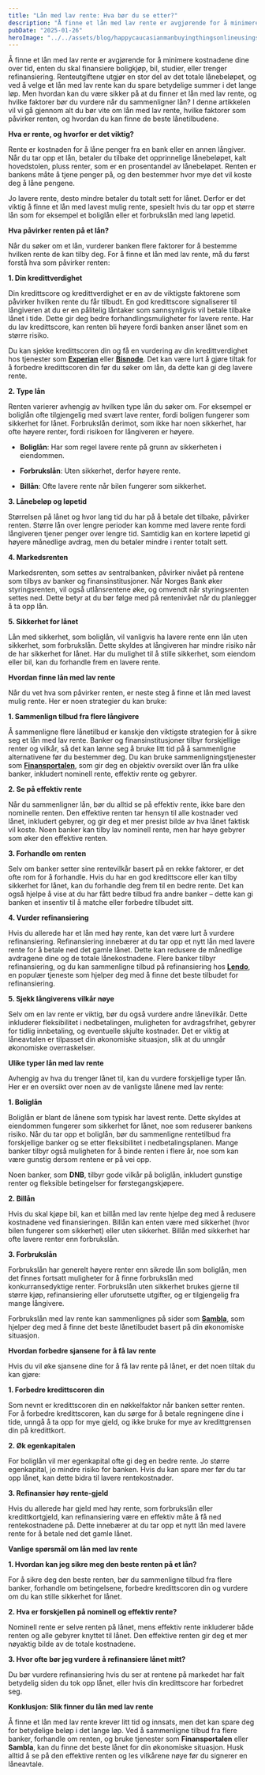 ```yaml
---
title: "Lån med lav rente: Hva bør du se etter?"
description: "Å finne et lån med lav rente er avgjørende for å minimere kostnadene dine over tid, enten du skal finansiere boligkjøp, bil, studier, eller trenger refinansiering. Renteutgiftene utgjør en stor del av det totale lånebeløpet, og ved å velge et lån med lav rente kan du spare betydelige summer i det lange løp. Men hvordan &#8230; Read more"
pubDate: "2025-01-26"
heroImage: "../../assets/blog/happycaucasianmanbuyingthingsonlineusingsmartphone.jpg"
---
```


Å finne et lån med lav rente er avgjørende for å minimere kostnadene dine over tid, enten du skal finansiere boligkjøp, bil, studier, eller trenger refinansiering. Renteutgiftene utgjør en stor del av det totale lånebeløpet, og ved å velge et lån med lav rente kan du spare betydelige summer i det lange løp. Men hvordan kan du være sikker på at du finner et lån med lav rente, og hvilke faktorer bør du vurdere når du sammenligner lån? I denne artikkelen vil vi gå gjennom alt du bør vite om lån med lav rente, hvilke faktorer som påvirker renten, og hvordan du kan finne de beste lånetilbudene.

**Hva er rente, og hvorfor er det viktig?**

Rente er kostnaden for å låne penger fra en bank eller en annen långiver. Når du tar opp et lån, betaler du tilbake det opprinnelige lånebeløpet, kalt hovedstolen, pluss renter, som er en prosentandel av lånebeløpet. Renten er bankens måte å tjene penger på, og den bestemmer hvor mye det vil koste deg å låne pengene.

Jo lavere rente, desto mindre betaler du totalt sett for lånet. Derfor er det viktig å finne et lån med lavest mulig rente, spesielt hvis du tar opp et større lån som for eksempel et boliglån eller et forbrukslån med lang løpetid.

**Hva påvirker renten på et lån?**

Når du søker om et lån, vurderer banken flere faktorer for å bestemme hvilken rente de kan tilby deg. For å finne et lån med lav rente, må du først forstå hva som påvirker renten:

**1. Din kredittverdighet**

Din kredittscore og kredittverdighet er en av de viktigste faktorene som påvirker hvilken rente du får tilbudt. En god kredittscore signaliserer til långiveren at du er en pålitelig låntaker som sannsynligvis vil betale tilbake lånet i tide. Dette gir deg bedre forhandlingsmuligheter for lavere rente. Har du lav kredittscore, kan renten bli høyere fordi banken anser lånet som en større risiko.

Du kan sjekke kredittscoren din og få en vurdering av din kredittverdighet hos tjenester som **[Experian](https://www.experian.no)** eller **[Bisnode](https://www.bisnode.no)**. Det kan være lurt å gjøre tiltak for å forbedre kredittscoren din før du søker om lån, da dette kan gi deg lavere rente.

**2. Type lån**

Renten varierer avhengig av hvilken type lån du søker om. For eksempel er boliglån ofte tilgjengelig med svært lave renter, fordi boligen fungerer som sikkerhet for lånet. Forbrukslån derimot, som ikke har noen sikkerhet, har ofte høyere renter, fordi risikoen for långiveren er høyere.

- **Boliglån**: Har som regel lavere rente på grunn av sikkerheten i eiendommen.

- **Forbrukslån**: Uten sikkerhet, derfor høyere rente.

- **Billån**: Ofte lavere rente når bilen fungerer som sikkerhet.

**3. Lånebeløp og løpetid**

Størrelsen på lånet og hvor lang tid du har på å betale det tilbake, påvirker renten. Større lån over lengre perioder kan komme med lavere rente fordi långiveren tjener penger over lengre tid. Samtidig kan en kortere løpetid gi høyere månedlige avdrag, men du betaler mindre i renter totalt sett.

**4. Markedsrenten**

Markedsrenten, som settes av sentralbanken, påvirker nivået på rentene som tilbys av banker og finansinstitusjoner. Når Norges Bank øker styringsrenten, vil også utlånsrentene øke, og omvendt når styringsrenten settes ned. Dette betyr at du bør følge med på rentenivået når du planlegger å ta opp lån.

**5. Sikkerhet for lånet**

Lån med sikkerhet, som boliglån, vil vanligvis ha lavere rente enn lån uten sikkerhet, som forbrukslån. Dette skyldes at långiveren har mindre risiko når de har sikkerhet for lånet. Har du mulighet til å stille sikkerhet, som eiendom eller bil, kan du forhandle frem en lavere rente.

**Hvordan finne lån med lav rente**

Når du vet hva som påvirker renten, er neste steg å finne et lån med lavest mulig rente. Her er noen strategier du kan bruke:

**1. Sammenlign tilbud fra flere långivere**

Å sammenligne flere lånetilbud er kanskje den viktigste strategien for å sikre seg et lån med lav rente. Banker og finansinstitusjoner tilbyr forskjellige renter og vilkår, så det kan lønne seg å bruke litt tid på å sammenligne alternativene før du bestemmer deg. Du kan bruke sammenligningstjenester som **[Finansportalen](https://www.finansportalen.no)**, som gir deg en objektiv oversikt over lån fra ulike banker, inkludert nominell rente, effektiv rente og gebyrer.

**2. Se på effektiv rente**

Når du sammenligner lån, bør du alltid se på effektiv rente, ikke bare den nominelle renten. Den effektive renten tar hensyn til alle kostnader ved lånet, inkludert gebyrer, og gir deg et mer presist bilde av hva lånet faktisk vil koste. Noen banker kan tilby lav nominell rente, men har høye gebyrer som øker den effektive renten.

**3. Forhandle om renten**

Selv om banker setter sine rentevilkår basert på en rekke faktorer, er det ofte rom for å forhandle. Hvis du har en god kredittscore eller kan tilby sikkerhet for lånet, kan du forhandle deg frem til en bedre rente. Det kan også hjelpe å vise at du har fått bedre tilbud fra andre banker – dette kan gi banken et insentiv til å matche eller forbedre tilbudet sitt.

**4. Vurder refinansiering**

Hvis du allerede har et lån med høy rente, kan det være lurt å vurdere refinansiering. Refinansiering innebærer at du tar opp et nytt lån med lavere rente for å betale ned det gamle lånet. Dette kan redusere de månedlige avdragene dine og de totale lånekostnadene. Flere banker tilbyr refinansiering, og du kan sammenligne tilbud på refinansiering hos **[Lendo](https://www.lendo.no)**, en populær tjeneste som hjelper deg med å finne det beste tilbudet for refinansiering.

**5. Sjekk långiverens vilkår nøye**

Selv om en lav rente er viktig, bør du også vurdere andre lånevilkår. Dette inkluderer fleksibilitet i nedbetalingen, muligheten for avdragsfrihet, gebyrer for tidlig innbetaling, og eventuelle skjulte kostnader. Det er viktig at låneavtalen er tilpasset din økonomiske situasjon, slik at du unngår økonomiske overraskelser.

**Ulike typer lån med lav rente**

Avhengig av hva du trenger lånet til, kan du vurdere forskjellige typer lån. Her er en oversikt over noen av de vanligste lånene med lav rente:

**1. Boliglån**

Boliglån er blant de lånene som typisk har lavest rente. Dette skyldes at eiendommen fungerer som sikkerhet for lånet, noe som reduserer bankens risiko. Når du tar opp et boliglån, bør du sammenligne rentetilbud fra forskjellige banker og se etter fleksibilitet i nedbetalingsplanen. Mange banker tilbyr også muligheten for å binde renten i flere år, noe som kan være gunstig dersom rentene er på vei opp.

Noen banker, som **DNB**, tilbyr gode vilkår på boliglån, inkludert gunstige renter og fleksible betingelser for førstegangskjøpere.

**2. Billån**

Hvis du skal kjøpe bil, kan et billån med lav rente hjelpe deg med å redusere kostnadene ved finansieringen. Billån kan enten være med sikkerhet (hvor bilen fungerer som sikkerhet) eller uten sikkerhet. Billån med sikkerhet har ofte lavere renter enn forbrukslån.

**3. Forbrukslån**

Forbrukslån har generelt høyere renter enn sikrede lån som boliglån, men det finnes fortsatt muligheter for å finne forbrukslån med konkurransedyktige renter. Forbrukslån uten sikkerhet brukes gjerne til større kjøp, refinansiering eller uforutsette utgifter, og er tilgjengelig fra mange långivere.

Forbrukslån med lav rente kan sammenlignes på sider som **[Sambla](https://www.sambla.no)**, som hjelper deg med å finne det beste lånetilbudet basert på din økonomiske situasjon.

**Hvordan forbedre sjansene for å få lav rente**

Hvis du vil øke sjansene dine for å få lav rente på lånet, er det noen tiltak du kan gjøre:

**1. Forbedre kredittscoren din**

Som nevnt er kredittscoren din en nøkkelfaktor når banken setter renten. For å forbedre kredittscoren, kan du sørge for å betale regningene dine i tide, unngå å ta opp for mye gjeld, og ikke bruke for mye av kredittgrensen din på kredittkort.

**2. Øk egenkapitalen**

For boliglån vil mer egenkapital ofte gi deg en bedre rente. Jo større egenkapital, jo mindre risiko for banken. Hvis du kan spare mer før du tar opp lånet, kan dette bidra til lavere rentekostnader.

**3. Refinansier høy rente-gjeld**

Hvis du allerede har gjeld med høy rente, som forbrukslån eller kredittkortgjeld, kan refinansiering være en effektiv måte å få ned rentekostnadene på. Dette innebærer at du tar opp et nytt lån med lavere rente for å betale ned det gamle lånet.

**Vanlige spørsmål om lån med lav rente**

**1. Hvordan kan jeg sikre meg den beste renten på et lån?**

For å sikre deg den beste renten, bør du sammenligne tilbud fra flere banker, forhandle om betingelsene, forbedre kredittscoren din og vurdere om du kan stille sikkerhet for lånet.

**2. Hva er forskjellen på nominell og effektiv rente?**

Nominell rente er selve renten på lånet, mens effektiv rente inkluderer både renten og alle gebyrer knyttet til lånet. Den effektive renten gir deg et mer nøyaktig bilde av de totale kostnadene.

**3. Hvor ofte bør jeg vurdere å refinansiere lånet mitt?**

Du bør vurdere refinansiering hvis du ser at rentene på markedet har falt betydelig siden du tok opp lånet, eller hvis din kredittscore har forbedret seg.

**Konklusjon: Slik finner du lån med lav rente**

Å finne et lån med lav rente krever litt tid og innsats, men det kan spare deg for betydelige beløp i det lange løp. Ved å sammenligne tilbud fra flere banker, forhandle om renten, og bruke tjenester som **Finansportalen** eller **Sambla**, kan du finne det beste lånet for din økonomiske situasjon. Husk alltid å se på den effektive renten og les vilkårene nøye før du signerer en låneavtale.
